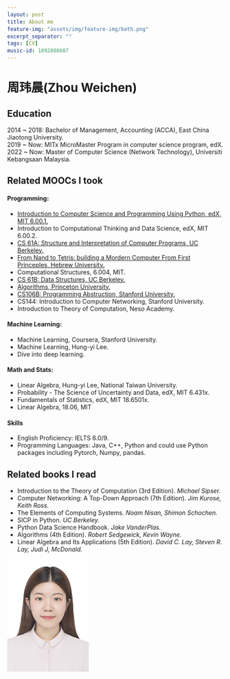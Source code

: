 ```yaml
---
layout: post
title: About me
feature-img: "assets/img/feature-img/bath.png"
excerpt_separator: ""
tags: [CV]
music-id: 1892808687
---
```




# 周玮晨(Zhou Weichen)

## Education
2014 ~ 2018: Bachelor of Management, Accounting (ACCA), East China Jiaotong University.    
2019 ~ Now: MITx MicroMaster Program in computer science program, edX.  
2022 ~ Now: Master of Computer Science (Network Technology), Universiti Kebangsaan Malaysia.

## Related MOOCs I took
#### Programming:
* [Introduction to Computer Science and Programming Using Python, edX, MIT 6.00.1.](https://github.com/Radbruch/mit-6001x "MIT 6.00.1x")
* Introduction to Computational Thinking and Data Science, edX, MIT 6.00.2.
* [CS 61A: Structure and Interpretation of Computer Programs, UC Berkeley.](https://github.com/Radbruch/CS61A "CS 61A")
* [From Nand to Tetris: building a Mordern Computer From First Princeples, Hebrew University.](https://github.com/Radbruch/nand2tetris "From nand to tetris")
* Computational Structures, 6.004, MIT.
* [CS 61B: Data Structures, UC Berkeley.](https://github.com/Radbruch/cs61b "CS 61B")
* [Algorithms, Princeton University.](https://github.com/Radbruch/Algorithems "Algorithms")
* [CS106B: Programming Abstruction, Stanford University.](https://github.com/Radbruch/CS106b "CS 106b")
* CS144: Introduction to Computer Networking, Stanford University.
* Introduction to Theory of Computation, Neso Academy.

#### Machine Learning:
* Machine Learning, Coursera, Stanford University.
* Machine Learning, Hung-yi Lee.
* Dive into deep learning.   

#### Math and Stats:
* Linear Algebra, Hung-yi Lee, National Taiwan University.
* Probability - The Science of Uncertainty and Data, edX, MIT 6.431x.
* Fundamentals of Statistics, edX, MIT 18.6501x.
* Linear Algebra, 18.06, MIT

#### Skills
* English Proficiency: IELTS 6.0/9.
* Programming Languages: Java, C++, Python and could use Python packages including Pytorch, Numpy, pandas.

## Related books I read

- Introduction to the Theory of Computation (3rd Edition). *Michael Sipser.*
- Computer Networking: A Top-Down Approach (7th Edition). *Jim Kurose, Keith Ross.*
- The Elements of Computing Systems. *Noam Nisan, Shimon Schochen.*
- SICP in Python. *UC Berkeley.*
- Python Data Science Handbook. *Jake VanderPlas.*
- Algorithms (4th Edition). *Robert Sedgewick, Kevin Wayne.*
- Linear Algebra and Its Applications (5th Edition). *David C. Lay, Steven R. Lay, Judi J, McDonald.*


![photo]( /assets/img/cv/photo.png)



